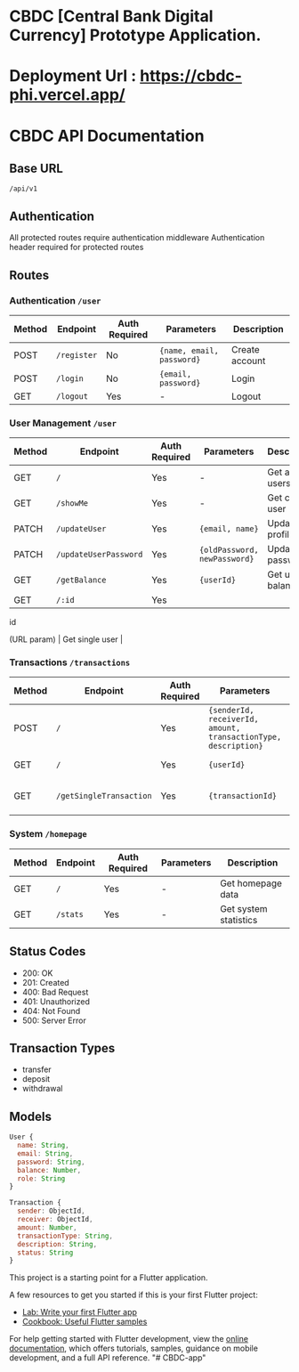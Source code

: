 # CBDC [Central Bank Digital Currency] Prototype Application.

# Deployment Url : https://cbdc-phi.vercel.app/


# CBDC API Documentation

## Base URL
`/api/v1`

## Authentication
All protected routes require authentication middleware
Authentication header required for protected routes

## Routes

### Authentication `/user`
| Method | Endpoint | Auth Required | Parameters | Description |
|--------|----------|---------------|------------|-------------|
| POST | `/register` | No | `{name, email, password}` | Create account |
| POST | `/login` | No | `{email, password}` | Login |
| GET | `/logout` | Yes | - | Logout |

### User Management `/user`
| Method | Endpoint | Auth Required | Parameters | Description |
|--------|----------|---------------|------------|-------------|
| GET | `/` | Yes | - | Get all users |
| GET | `/showMe` | Yes | - | Get current user |
| PATCH | `/updateUser` | Yes | `{email, name}` | Update profile |
| PATCH | `/updateUserPassword` | Yes | `{oldPassword, newPassword}` | Update password |
| GET | `/getBalance` | Yes | `{userId}` | Get user balance |
| GET | `/:id` | Yes | 

id

 (URL param) | Get single user |

### Transactions `/transactions`
| Method | Endpoint | Auth Required | Parameters | Description |
|--------|----------|---------------|------------|-------------|
| POST | `/` | Yes | `{senderId, receiverId, amount, transactionType, description}` | Create transaction |
| GET | `/` | Yes | `{userId}` | List all transactions |
| GET | `/getSingleTransaction` | Yes | `{transactionId}` | Get transaction details |

### System `/homepage`
| Method | Endpoint | Auth Required | Parameters | Description |
|--------|----------|---------------|------------|-------------|
| GET | `/` | Yes | - | Get homepage data |
| GET | `/stats` | Yes | - | Get system statistics |

## Status Codes
- 200: OK
- 201: Created
- 400: Bad Request
- 401: Unauthorized
- 404: Not Found
- 500: Server Error

## Transaction Types
- transfer
- deposit
- withdrawal

## Models
```javascript
User {
  name: String,
  email: String,
  password: String,
  balance: Number,
  role: String
}

Transaction {
  sender: ObjectId,
  receiver: ObjectId,
  amount: Number,
  transactionType: String,
  description: String,
  status: String
}
```

This project is a starting point for a Flutter application.

A few resources to get you started if this is your first Flutter project:

- [Lab: Write your first Flutter app](https://docs.flutter.dev/get-started/codelab)
- [Cookbook: Useful Flutter samples](https://docs.flutter.dev/cookbook)

For help getting started with Flutter development, view the
[online documentation](https://docs.flutter.dev/), which offers tutorials,
samples, guidance on mobile development, and a full API reference.
"# CBDC-app" 

